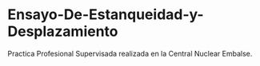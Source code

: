 # Ensayo-De-Estanqueidad-y-Desplazamiento
 Practica Profesional Supervisada realizada en la Central Nuclear Embalse.
